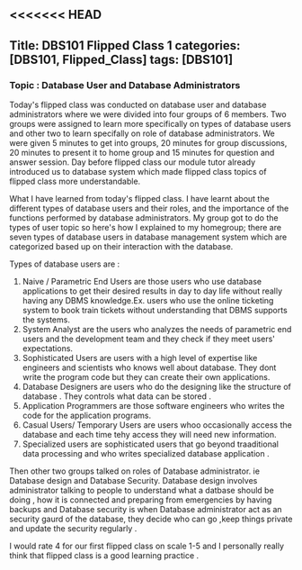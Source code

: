 <<<<<<< HEAD
---
Title: DBS101 Flipped Class 1
categories: [DBS101, Flipped_Class]
tags: [DBS101]
---
### Topic : Database User and Database Administrators


Today's flipped class was conducted on database user and database administrators where we were divided into four groups of 6 members.
Two groups were assigned to learn more specifically on types of database users and other two to learn specifally on role of database administrators. We were given 5 minutes to get into groups, 20 minutes for group discussions, 20 minutes to present it to home group and 15 minutes for question and answer session. Day before flipped class our module tutor already introduced us to database system which made flipped class topics of flipped class more understandable.

What I have learned from today's flipped class.
I have learnt about the different types of database users and their roles, and the importance of the functions performed by database administrators. My group got to do the types of user topic so here's how I explained to my homegroup; there are seven types of database users in database management system which are categorized based up on their interaction with the database.

Types of database users are : 
1. Naive / Parametric End Users are those users who use database applications to get their desired results in day to day life without really having any DBMS knowledge.Ex. users who use the online ticketing system to book train tickets without understanding that DBMS supports the systems.
2. System Analyst are the users who analyzes the needs of parametric end users and the development team and they check if they meet users' expectations.
3. Sophisticated Users are users with a high level of expertise like engineers and scientists who knows well about database. They dont write the program code but they can create their own applications.
4. Database Designers are users who do the designing like the structure of database . They controls what data can be stored .
5. Application Programmers are those software engineers who writes the code for the application programs.
6. Casual Users/ Temporary Users are users whoo occasionally access the database  and each time tehy access they will need new information.
7. Specialized users are sophisticated users that go beyond traaditional data processing and who writes specialized database application .

Then other two groups talked on roles of Database administrator. ie Database design and Database Security. Database design involves administrator talking to people to understand what a datbase should be doing , how it is connected and preparing from emergencies by having backups and Database security is when Database administrator act as an security gaurd of the database, they decide who can go ,keep things private and update the security regularly .

I would rate 4 for our first flipped class on scale 1-5 and I personally really think that flipped class is a good learning practice .
